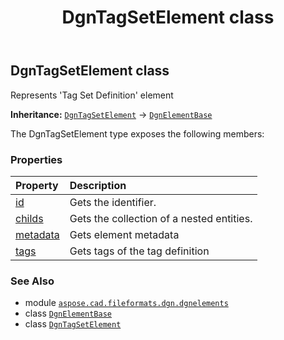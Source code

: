 ﻿---
title: DgnTagSetElement class
second_title: Aspose.CAD for Python via .NET API References
description: 
type: docs
weight: 290
url: /python-net/aspose.cad.fileformats.dgn.dgnelements/dgntagsetelement/
is_root: false
---

## DgnTagSetElement class

Represents 'Tag Set Definition' element



**Inheritance:** [`DgnTagSetElement`](/cad/python-net/aspose.cad.fileformats.dgn.dgnelements/dgntagsetelement) → 
[`DgnElementBase`](/cad/python-net/aspose.cad.fileformats.dgn.dgnelements/dgnelementbase)



The DgnTagSetElement type exposes the following members:

### Properties
| Property | Description |
| :- | :- |
| [id](/cad/python-net/aspose.cad.fileformats.dgn.dgnelements/dgntagsetelement/id) | Gets the identifier. |
| [childs](/cad/python-net/aspose.cad.fileformats.dgn.dgnelements/dgntagsetelement/childs) | Gets the collection of a nested entities. |
| [metadata](/cad/python-net/aspose.cad.fileformats.dgn.dgnelements/dgntagsetelement/metadata) | Gets element metadata |
| [tags](/cad/python-net/aspose.cad.fileformats.dgn.dgnelements/dgntagsetelement/tags) | Gets tags of the tag definition |



### See Also
* module [`aspose.cad.fileformats.dgn.dgnelements`](..)
* class [`DgnElementBase`](/cad/python-net/aspose.cad.fileformats.dgn.dgnelements/dgnelementbase)
* class [`DgnTagSetElement`](/cad/python-net/aspose.cad.fileformats.dgn.dgnelements/dgntagsetelement)
